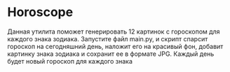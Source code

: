 # Horoscope
Данная утилита поможет генерировать 12 картинок с гороскопом для каждого знака зодиака. Запустите файл main.py, и скрипт спарсит гороскоп на сегодняшний день,
наложит его на красивый фон, добавит картинку знака зодиака и сохранит ее в формате JPG. Каждый день будет новый гороскоп для каждого знака
